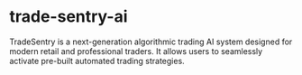 # trade-sentry-ai

TradeSentry is a next-generation algorithmic trading AI system designed for modern retail and professional traders. It allows users to seamlessly activate pre-built automated trading strategies.
